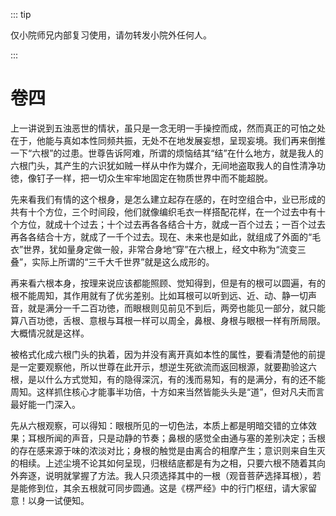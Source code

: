 ::: tip

仅小院师兄内部复习使用，请勿转发小院外任何人。

:::

# 卷四

​          上一讲说到五浊恶世的情状，虽只是一念无明一手操控而成，然而真正的可怕之处在于，他能与真如本性同频共振，无处不在地发展妄想，呈现妄境。我们再来倒推一下“六根”的过患。世尊告诉阿难，所谓的烦恼结其“结”在什么地方，就是我人的六根门头，其产生的六识犹如贼一样从中作为媒介，无间地盗取我人的自性清净功徳，像钉子一样，把一切众生牢牢地固定在物质世界中而不能超脱。

​                  先来看我们有情的这个根身，是怎么建立起存在感的，在时空组合中，业已形成的共有十个方位，三个时间段，他们就像编织毛衣一样搭配花样，在一个过去中有十个方位，就成十个过去；十个过去再各各结合十方，就成一百个过去；一百个过去再各各结合十方，就成了一千个过去。现在、未来也是如此，就组成了外面的“毛衣”世界，犹如量身定做一般，非常合身地“穿”在六根上，经文中称为“流变三叠”，实际上所谓的“三千大千世界”就是这么成形的。

​         再来看六根本身，按理来说应该都能照顾、觉知得到，但是有的根可以圆遍，有的根不能周知，其作用就有了优劣差别。比如耳根可以听到远、近、动、静一切声音，就是满分一千二百功徳，而眼根则见前见不到后，两旁也能见一部分，就只能算八百功徳，舌根、意根与耳根一样可以周全，鼻根、身根与眼根一样有所局限。大概情况就是这样。

​         被格式化成六根门头的执着，因为并没有离开真如本性的属性，要看清楚他的前提是一定要观察他，所以世尊在此开示，想逆生死欲流而返回根源，就要勘验这六根，是以什么方式觉知，有的隐得深沉，有的浅而易知，有的是满分，有的还不能周知。这样抓住核心才能事半功倍，十方如来当然皆能头头是“道”，但对凡夫而言最好能一门深入。

​         先从六根观察，可以得知：眼根所见的一切色法，本质上都是明暗交错的立体效果；耳根所闻的声音，只是动静的节奏；鼻根的感觉全由通与塞的差别决定；舌根的存在感来源于味的浓淡对比；身根的触觉是由离合的相摩产生；意识则来自生灭的相续。上述尘境不论其如何呈现，归根结底都是有为之相，只要六根不随着其向外奔逐，说明就掌握了方法。我人只须选择其中的一根（观音菩萨选择耳根），若是能修到位，其余五根就可同步圆通。这是《楞严经》中的行门枢纽，请大家留意！以身一试便知。